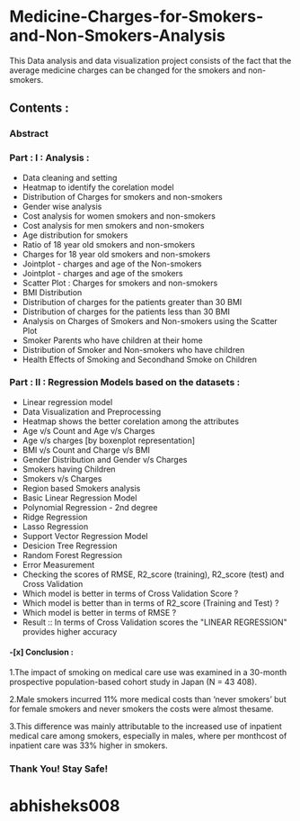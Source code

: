 # Medicine-Charges-for-Smokers-and-Non-Smokers-Analysis
This Data analysis and data visualization project consists of the fact that the average medicine charges can be changed for the smokers and non-smokers.

## Contents :

### Abstract
### Part : I : Analysis :
  - Data cleaning and setting
  - Heatmap to identify the corelation model
  - Distribution of Charges for smokers and non-smokers
  - Gender wise analysis
  - Cost analysis for women smokers and non-smokers
  - Cost analysis for men smokers and non-smokers
  - Age distribution for smokers
  - Ratio of 18 year old smokers and non-smokers
  - Charges for 18 year old smokers and non-smokers
  - Jointplot - charges and age of the Non-smokers
  - Jointplot - charges and age of the smokers
  - Scatter Plot : Charges for smokers and non-smokers
  - BMI Distribution
  - Distribution of charges for the patients greater than 30 BMI
  - Distribution of charges for the patients less than 30 BMI
  - Analysis on Charges of Smokers and Non-smokers using the Scatter Plot
  - Smoker Parents who have children at their home
  - Distribution of Smoker and Non-smokers who have children
  - Health Effects of Smoking and Secondhand Smoke on Children 
  
### Part : II : Regression Models based on the datasets :
  - Linear regression model
  - Data Visualization and Preprocessing
  - Heatmap shows the better corelation among the attributes
  - Age v/s Count and Age v/s Charges
  - Age v/s charges [by boxenplot representation]
  - BMI v/s Count and Charge v/s BMI
  - Gender Distribution and Gender v/s Charges
  - Smokers having Children
  - Smokers v/s Charges
  - Region based Smokers analysis
  - Basic Linear Regression Model
  - Polynomial Regression - 2nd degree
  - Ridge Regression
  - Lasso Regression
  - Support Vector Regression Model
  - Desicion Tree Regression
  - Random Forest Regression
  - Error Measurement
  - Checking the scores of RMSE, R2_score (training), R2_score (test) and Cross Validation
  - Which model is better in terms of Cross Validation Score ?
  - Which model is better than in terms of R2_score (Training and Test) ?
  - Which model is better in terms of RMSE ?
  - Result :: In terms of Cross Validation scores the "LINEAR REGRESSION" provides higher accuracy
  
#### -[x] Conclusion :
1.The impact of smoking on medical care use was examined in a 30-month prospective population-based cohort study in Japan (N = 43 408).

2.Male smokers incurred 11% more medical costs than ‘never smokers’ but for female smokers and never smokers the costs were almost thesame.

3.This difference was mainly attributable to the increased use of inpatient medical care among smokers, especially in males, where per monthcost of inpatient care was 33% higher in smokers.

### Thank You! Stay Safe!

# abhisheks008
  
  
  
  
  
  
  
